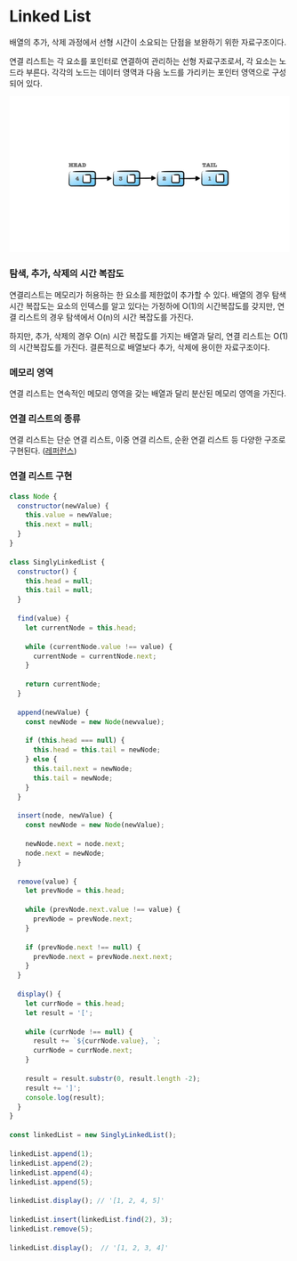# Linked List

배열의 추가, 삭제 과정에서 선형 시간이 소요되는 단점을 보완하기 위한 자료구조이다.

연결 리스트는 각 요소를 포인터로 연결하여 관리하는 선형 자료구조로서, 각 요소는 노드라 부른다.
각각의 노드는 데이터 영역과 다음 노드를 가리키는 포인터 영역으로 구성되어 있다.

![Linked List](./images/linked-list.png)

### 탐색, 추가, 삭제의 시간 복잡도

연결리스트는 메모리가 허용하는 한 요소를 제한없이 추가할 수 있다. 배열의 경우 탐색 시간 복잡도는
요소의 인덱스를 알고 있다는 가정하에 O(1)의 시간복잡도를 갖지만, 연결 리스트의 경우 탐색에서
O(n)의 시간 복잡도를 가진다.

하지만, 추가, 삭제의 경우 O(n) 시간 복잡도를 가지는 배열과 달리, 연결 리스트는 O(1)의 시간복잡도를
가진다. 결론적으로 배열보다 추가, 삭제에 용이한 자료구조이다.

### 메모리 영역

연결 리스트는 연속적인 메모리 영역을 갖는 배열과 달리 분산된 메모리 영역을 가진다.

### 연결 리스트의 종류

연결 리스트는 단순 연결 리스트, 이중 연결 리스트, 순환 연결 리스트 등 다양한 구조로 구현된다.
([레퍼런스](https://namu.wiki/w/%EC%97%B0%EA%B2%B0%20%EB%A6%AC%EC%8A%A4%ED%8A%B8#s-3))

### 연결 리스트 구현

```js
class Node {
  constructor(newValue) {
    this.value = newValue;
    this.next = null;
  }
}

class SinglyLinkedList {
  constructor() {
    this.head = null; 
    this.tail = null;
  }
  
  find(value) {
    let currentNode = this.head;
    
    while (currentNode.value !== value) {
      currentNode = currentNode.next;
    }
    
    return currentNode;
  }
  
  append(newValue) {
    const newNode = new Node(newvalue);
    
    if (this.head === null) {
      this.head = this.tail = newNode;
    } else {
      this.tail.next = newNode;
      this.tail = newNode;
    }
  }
  
  insert(node, newValue) {
    const newNode = new Node(newValue);
    
    newNode.next = node.next;
    node.next = newNode;
  }
  
  remove(value) {
    let prevNode = this.head;
    
    while (prevNode.next.value !== value) {
      prevNode = prevNode.next;
    }
    
    if (prevNode.next !== null) {
      prevNode.next = prevNode.next.next;
    }
  }

  display() {
    let currNode = this.head;
    let result = '[';

    while (currNode !== null) {
      result += `${currNode.value}, `;
      currNode = currNode.next;
    }

    result = result.substr(0, result.length -2);
    result += ']';
    console.log(result);
  }
}

const linkedList = new SinglyLinkedList();

linkedList.append(1);
linkedList.append(2);
linkedList.append(4);
linkedList.append(5);

linkedList.display(); // '[1, 2, 4, 5]'

linkedList.insert(linkedList.find(2), 3);
linkedList.remove(5);

linkedList.display();  // '[1, 2, 3, 4]'
```
